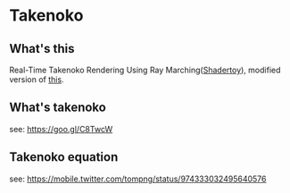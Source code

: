 # Takenoko

## What's this

Real-Time Takenoko Rendering Using Ray Marching([Shadertoy](https://www.shadertoy.com/view/XdyyDD)), modified version of [this](https://www.shadertoy.com/view/Xtd3z7).

## What's takenoko

see: https://goo.gl/C8TwcW

## Takenoko equation

see: https://mobile.twitter.com/tompng/status/974333032495640576